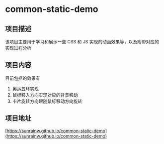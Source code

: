 # common-static-demo

## 项目描述

该项目主要用于学习和展示一些 CSS 和 JS 实现的动画效果等，以及附带对应的实现过程分析

## 项目内容

目前包括的效果有

1. 奥运五环实现
2. 鼠标移入方向实现对应的背景移动
3. 卡片旋转方向跟随鼠标移动方向旋转

## 项目地址

[https://sunrainw.github.io/common-static-demo](https://sunrainw.github.io/common-static-demo)
